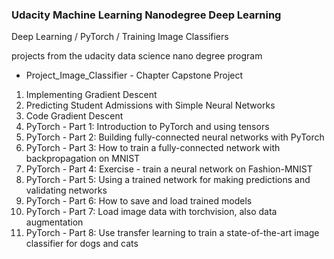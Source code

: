 ### Udacity Machine Learning Nanodegree Deep Learning

Deep Learning / PyTorch / Training Image Classifiers

projects from the udacity data science nano degree program

- Project_Image_Classifier - Chapter Capstone Project

01. Implementing Gradient Descent
02. Predicting Student Admissions with Simple Neural Networks
03. Code Gradient Descent
04. PyTorch - Part 1: Introduction to PyTorch and using tensors
05. PyTorch - Part 2: Building fully-connected neural networks with PyTorch
06. PyTorch - Part 3: How to train a fully-connected network with backpropagation on MNIST
07. PyTorch - Part 4: Exercise - train a neural network on Fashion-MNIST
08. PyTorch - Part 5: Using a trained network for making predictions and validating networks
09. PyTorch - Part 6: How to save and load trained models
10. PyTorch - Part 7: Load image data with torchvision, also data augmentation
11. PyTorch - Part 8: Use transfer learning to train a state-of-the-art image classifier for dogs and cats
